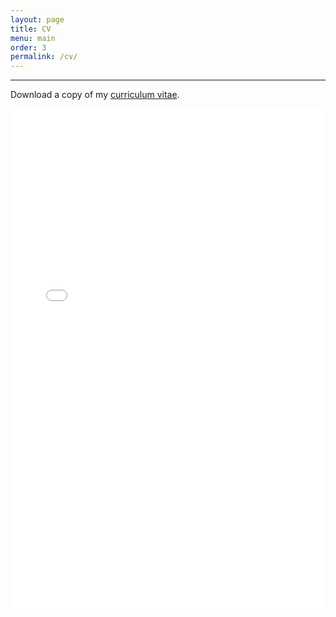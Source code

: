 ```yaml
---
layout: page
title: CV
menu: main
order: 3
permalink: /cv/
---
```

***
Download a copy of my [curriculum vitae](../assets/docs/reasner_cv.pdf).

<iframe src="../assets/docs/reasner_cv.pdf" class="gde-frame" style="height: 800px; width: 100%; border: none;" scrolling="yes"></iframe>

